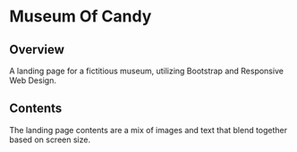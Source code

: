 # Museum Of Candy

## Overview
A landing page for a fictitious museum, utilizing Bootstrap and Responsive Web Design.

## Contents
The landing page contents are a mix of images and text that blend together based on screen size.
